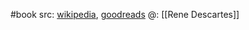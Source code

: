 #book 
src: [wikipedia](https://en.wikipedia.org/wiki/Treatise_on_Man), [goodreads](https://www.goodreads.com/en/book/show/318623) 
@: [[Rene Descartes]] 

